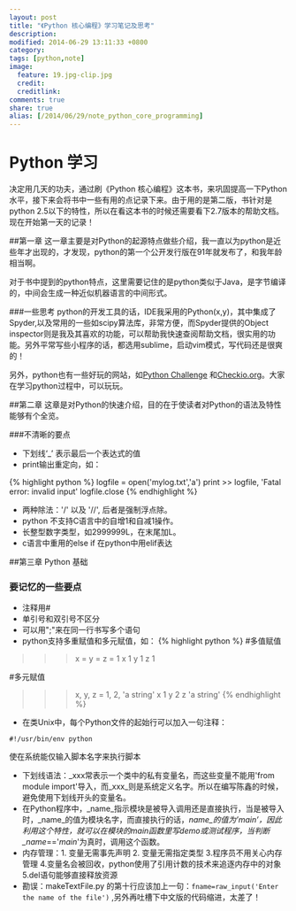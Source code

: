 ```yaml
---
layout: post
title: "《Python 核心编程》学习笔记及思考"
description: 
modified: 2014-06-29 13:11:33 +0800
category: 
tags: [python,note]
image:
  feature: 19.jpg-clip.jpg
  credit: 
  creditlink: 
comments: true
share: true
alias: [/2014/06/29/note_python_core_programming]
---
```


# Python 学习
决定用几天的功夫，通过刷《Python 核心编程》这本书，来巩固提高一下Python水平，接下来会将书中一些有用的点记录下来。由于用的是第二版，书针对是python 2.5以下的特性，所以在看这本书的时候还需要看下2.7版本的帮助文档。
现在开始第一天的记录！
<!--more-->

##第一章
这一章主要是对Python的起源特点做些介绍，我一直以为python是近些年才出现的，才发现，python的第一个公开发行版在91年就发布了，和我年龄相当啊。

对于书中提到的python特点，这里需要记住的是python类似于Java，是字节编译的，中间会生成一种近似机器语言的中间形式。

###一些思考
python的开发工具的话，IDE我采用的Python(x,y)，其中集成了Spyder,以及常用的一些如scipy算法库，非常方便，而Spyder提供的Object inspector则是我及其喜欢的功能，可以帮助我快速查阅帮助文档，很实用的功能。另外平常写些小程序的话，都选用sublime，启动vim模式，写代码还是很爽的！

另外，python也有一些好玩的网站，如[Python Challenge](http://www.pythonchallenge.com/) 和[Checkio.org](http://www.checkio.org/)。大家在学习python过程中，可以玩玩。

##第二章
这章是对Python的快速介绍，目的在于使读者对Python的语法及特性能够有个全览。

###不清晰的要点
- 下划线‘_’ 表示最后一个表达式的值
- print输出重定向，如：

{% highlight python %} 
logfile = open('mylog.txt','a')
print >> logfile, 'Fatal error: invalid input'
logfile.close
{% endhighlight %}
- 两种除法：'/' 以及 '//', 后者是强制浮点除。
- python 不支持C语言中的自增1和自减1操作。
- 长整型数字类型，如2999999L，在末尾加L。
- c语言中重用的else if 在python中用elif表达

##第三章 Python 基础

### 要记忆的一些要点
- 注释用#
- 单引号和双引号不区分
- 可以用";"来在同一行书写多个语句
- python支持多重赋值和多元赋值，如：
{% highlight python %}
#多值赋值
>>> x = y = z = 1
>>> x
1
>>> y
1
>>> z
1

#多元赋值
>>> x, y, z = 1, 2, 'a string'
>>> x
1
>>> y
2
>>> z
'a string'
{% endhighlight %}
- 在类Unix中，每个Python文件的起始行可以加入一句注释：
```
#!/usr/bin/env python 
```
使在系统能仅输入脚本名字来执行脚本
- 下划线语法：_xxx常表示一个类中的私有变量名，而这些变量不能用'from module import'导入，而_xxx_则是系统定义名字。所以在编写陈鑫的时候，避免使用下划线开头的变量名。
- 在Python程序中，_name_指示模块是被导入调用还是直接执行，当是被导入时，_name_的值为模块名字，而直接执行的话，_name_的值为’_main_’，因此利用这个特性，就可以在模块的main函数里写demo或测试程序，当判断_name_=='_main_'为真时，调用这个函数。
- 内存管理：1. 变量无需事先声明  2. 变量无需指定类型  3.程序员不用关心内存管理  4.变量名会被回收，python使用了引用计数的技术来追逐内存中的对象  5.del语句能够直接释放资源
- 勘误：makeTextFile.py 的第十行应该加上一句：```fname=raw_input('Enter the name of the file')``` ,另外再吐槽下中文版的代码缩进，太差了！
